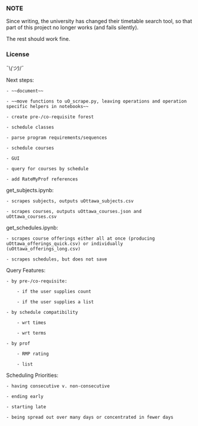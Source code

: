 ### NOTE

Since writing, the university has changed their timetable search tool, so that part of this project no longer works (and fails silently).

The rest should work fine.

### License

¯\\_(ツ)_/¯


Next steps:

	- ~~document~~

	- ~~move functions to uO_scrape.py, leaving operations and operation specific helpers in notebooks~~

	- create pre-/co-requisite forest

	- schedule classes

	- parse program requirements/sequences

	- schedule courses

	- GUI

	- query for courses by schedule

	- add RateMyProf references




get_subjects.ipynb:

	- scrapes subjects, outputs uOttawa_subjects.csv

	- scrapes courses, outputs uOttawa_courses.json and uOttawa_courses.csv



get_schedules.ipynb:

	- scrapes course offerings either all at once (producing uOttawa_offerings_quick.csv) or individually (uOttawa_offerings_long.csv)

	- scrapes schedules, but does not save



Query Features:

	- by pre-/co-requisite:

		- if the user supplies count

		- if the user supplies a list

	- by schedule compatibility

		- wrt times

		- wrt terms

	- by prof

		- RMP rating

		- list



Scheduling Priorities:

	- having consecutive v. non-consecutive

	- ending early

	- starting late

	- being spread out over many days or concentrated in fewer days 